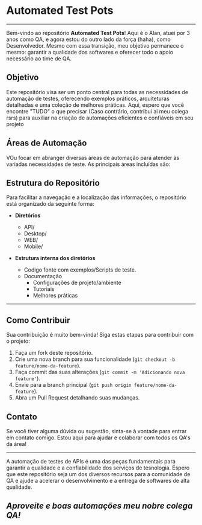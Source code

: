 # Automated Test Pots

---

Bem-vindo ao repositório **Automated Test Pots**! Aqui é o 
Alan, atuei por 3 anos como QA, e agora estou do outro lado da força (haha), 
como Desenvolvedor. Mesmo com essa transição, meu objetivo permanece 
o mesmo: garantir a qualidade dos softwares e oferecer todo o apoio 
necessário ao time de QA.

## Objetivo

Este repositório visa ser um ponto central para todas as necessidades 
de automação de testes, oferecendo exemplos práticos, arquiteturas 
detalhadas e uma coleção de melhores práticas. Aqui, espero que você 
encontre "TUDO" o que precisar (Caso contrário, contribui ai meu colega rsrs)
para auxiliar na criação de automações eficientes e confiáveis em seu projeto

## Áreas de Automação

VOu focar em abranger diversas áreas de automação para atender 
às variadas necessidades de teste. As principais áreas incluídas são:

## Estrutura do Repositório

Para facilitar a navegação e a localização das informações, 
o repositório está organizado da seguinte forma:

- **Diretórios**
    - API/
    - Desktop/
    - WEB/
    - Mobile/


- **Estrutura interna dos diretórios**
    - Codigo fonte com exemplos/Scripts de teste.
    - Documentação 
      - Configurações de projeto/ambiente
      - Tutoriais
      - Melhores práticas

---

## Como Contribuir

Sua contribuição é muito bem-vinda! 
Siga estas etapas para contribuir com o projeto:

1. Faça um fork deste repositório.
2. Crie uma nova branch para sua funcionalidade (`git checkout -b feature/nome-da-feature`).
3. Faça commit das suas alterações (`git commit -m 'Adicionando nova feature'`).
4. Envie para a branch principal (`git push origin feature/nome-da-feature`).
5. Abra um Pull Request detalhando suas mudanças.

## Contato

Se você tiver alguma dúvida ou sugestão, sinta-se à vontade para entrar
em contato comigo. Estou aqui para ajudar e colaborar com todos os QA's
da área!

---

A automação de testes de APIs é uma das peças fundamentais para garantir a
qualidade e a confiabilidade dos serviços de tesnologia. Espero que este
repositório seja um dos diversos recursos para a comunidade de QA e
ajude a acelerar o desenvolvimento e a entrega de softwares de alta qualidade.

## ***Aproveite e boas automações meu nobre colega QA!***
